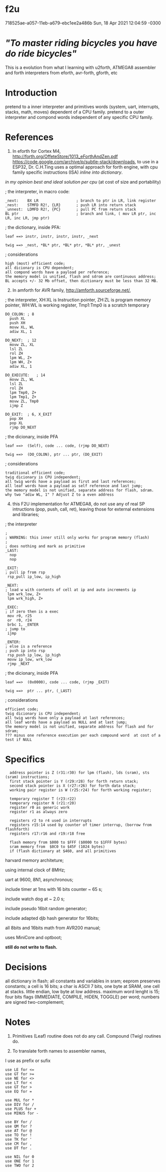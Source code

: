 # f2u

718525ae-a057-11eb-a679-ebc1ee2a486b Sun, 18 Apr 2021 12:04:59 -0300

# *"To master riding bicycles you have do ride bicycles"*

This is a evolution from what I learning with u2forth, ATMEGA8 assembler and forth interpreters from eforth, avr-forth, gforth, etc

# Introduction

  pretend to a inner interpreter and primitives words (system, uart, interrupts, stacks, math, moves) dependent of a CPU family.
  pretend to a outer interpreter and compond words independent of any specific CPU family.

# References

1. In eforth for Cortex M4,  http://forth.org/OffeteStore/1013_eForthAndZen.pdf
https://code.google.com/archive/p/subtle-stack/downloads, to use in a ESP32, Dr. C.H.Ting uses a optimal approach for forth engine, with cpu family specific instructions (ISA) *inline into dictionary*.

_in my opinion best and ideal solution per cpu_ (at cost of size and portability)

; the interpreter, in macro code:

    _next:    BX LR                 ; branch to ptr in LR, link register
    _nest:    STMFD R2!, {LR}       ; push LR into return stack
    _unnest:  LDMFD R2!, {PC}       ; pull PC from return stack
    BL ptr                          ; branch and link, ( mov LR ptr, inc LR, inc LR, jmp ptr)

; the dictionary, inside PFA:

    leaf ==> instr, instr, instr, instr, _next
    
    twig ==> _nest, *BL* ptr, *BL* ptr, *BL* ptr, _unest        

; considerations
    
    high (most) efficient code;
    all dicionary is CPU dependent;
    all compond words have a payload per reference;
    the memory model is unified, flash and sdrom are continuous address;
    BL accepts +/- 32 Mb offset, then dictionary must be less than 32 MB.
    
2. In amforth for AVR family, http://amforth.sourceforge.net/,  

; the interpreter, XH:XL is Instruction pointer, ZH:ZL is program memory pointer, WH:WL is working register, Tmp1:Tmp0 is a scratch temporary

    DO_COLON: ; 8
      push XL
      push XH
      movw XL, WL
      adiw XL, 1
      
    DO_NEXT:  ; 12
      movw ZL, XL
      lsl ZL
      rol ZH
      lpm WL, Z+
      lpm WH, Z+
      adiw XL, 1
      
    DO_EXECUTE:   ; 14
      movw ZL, WL
      lsl ZL
      rol ZH
      lpm Tmp0, Z+
      lpm Tmp1, Z+
      movw ZL, Tmp0
      ijmp Z
      
    DO_EXIT:  ; 6, X_EXIT
      pop XH
      pop XL
      rjmp DO_NEXT

; the dicionary, inside PFA 
  
    leaf ==>  (Self), code ... code, (rjmp DO_NEXT)
    
    twig ==>  (DO_COLON), ptr ... ptr, (DO_EXIT)

; considerations
    
    traditional efficient code;
    twig dicionary is CPU independent;
    all twig words have a payload as first and last references;
    all leaf words have a payload as self reference and last jump;
    the memory model is not unified, separate address for flash, sdram.
    why two "adiw WL, 1" ? Adjust Z to a even address
    
4. this F2U implementation for ATMEGA8, do not use any of real SP intructions (pop, push, call, ret), leaving those for external extensions and libraries;
      
; the interpreter

    ;
    ; WARNING: this inner still only works for program memory (flash) 
    ; 
    ; does nothing and mark as primitive
    _LAST:
      nop
      nop
      
    _EXIT:
    ; pull ip from rsp
     rsp_pull ip_low, ip_high

    _NEXT:
    ; load w with contents of cell at ip and auto increments ip
     lpm wrk_low, Z+
     lpm wrk_high, Z+

    _EXEC:
    ; if zero then is a exec
     mov r0, r25
     or  r0, r24
     brbc 1, _ENTER
    ; jump to
     ijmp
    
    _ENTER:
    ; else is a reference
    ; push ip into rsp
     rsp_push ip_low, ip_high
     movw ip_low, wrk_low
     rjmp _NEXT

; the dicionary, inside PFA 
  
    leaf ==>  (0x0000), code ... code, (rjmp _EXIT)

    twig ==>  ptr ... ptr, (_LAST)
    
; considerations
    
    efficient code;
    twig dicionary is CPU independent;
    all twig words have only a payload at last references;
    all leaf words have a payload as NULL and at last jump;
    the memory model is not unified, separate address for flash and for sdram;
    ??? minus one reference execution per each compound word  at cost of a test if NULL

# Specifics

      address pointer is Z (r31:r30) for lpm (flash), lds (sram), sts (sram) instructions;
      first stack pointer is Y (r29:r28) for forth return stack;
      second stack pointer is X (r27:r26) for forth data stack;
      working pair register is W (r25:r24) for forth working register;
      
      temporary register T (r23:r22)
      temporary register N (r21:r20)
      register r0 as generic work 
      register r1 as always zero

      registers r2 to r4 used in interrupts
      registers r15:14 used by counter of timer interrup, (borrow from flashforth)
      registers r17:r16 and r19:r18 free
      
      flash memory from $000 to $FFF ($0000 to $1FFF bytes)
      sram memory from  $0C0 to $45F (1024 bytes)
      if (flash dictionary at $460, and all primitives 
 
 harvard memory architeture;
 
 using internal clock of 8MHz;
 
 uart at 9600, 8N1, asynchronous;
 
 include timer at 1ms with 16 bits counter  ~ 65 s;
 
 include watch dog at ~ 2.0 s;
 
 include pseudo 16bit random generator; 
 
 include adapted djb hash generator for 16bits;
 
 all 8bits and 16bits math from AVR200 manual;
 
 uses MiniCore and optboot;
 
 **still do not write to flash.**
    
# Decisions

  all dictionary in flash;
  all constants and variables in sram;
  eeprom preserves constants;
  a cell is 16 bits;
  a char is ASCII 7 bits, one byte at SRAM, one cell at stacks.
  little endian, low byte at low address.
  maximum word lenght is 15; 
  four bits flags (IMMEDIATE, COMPILE, HIDEN, TOGGLE) per word;
  numbers are signed two-complement;
  
  
# Notes

1. Primitives (Leaf) routine does not do any call. Compound (Twig) routines do.

2. To translate forth names to assembler names, 
   
I use as prefix or sufix
    
    use LE for <=
    use GT for >=
    use NE for <>
    use LT for <
    use GT for >
    use EQ for =

    use MUL for *
    use DIV for /
    use PLUS for +
    use MINUS for -

    use BY for /
    use QM for ?
    use AT for @
    use TO for !
    use TK for '
    use CM for ,
    use DT for .

    use NIL for 0
    use ONE for 1
    use TWO for 2

